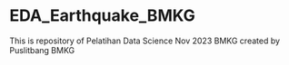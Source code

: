 # EDA_Earthquake_BMKG

This is repository of Pelatihan Data Science Nov 2023 BMKG 
created by Puslitbang BMKG
